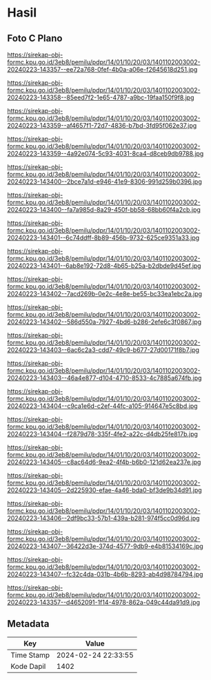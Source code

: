 # Hasil

## Foto C Plano

https://sirekap-obj-formc.kpu.go.id/3eb8/pemilu/pdpr/14/01/10/20/03/1401102003002-20240223-143357--ee72a768-0fef-4b0a-a06e-f2645618d251.jpg

https://sirekap-obj-formc.kpu.go.id/3eb8/pemilu/pdpr/14/01/10/20/03/1401102003002-20240223-143358--85eed7f2-1e65-4787-a9bc-19faa150f9f8.jpg

https://sirekap-obj-formc.kpu.go.id/3eb8/pemilu/pdpr/14/01/10/20/03/1401102003002-20240223-143359--af4657f1-72d7-4836-b7bd-3fd95f062e37.jpg

https://sirekap-obj-formc.kpu.go.id/3eb8/pemilu/pdpr/14/01/10/20/03/1401102003002-20240223-143359--4a92e074-5c93-4031-8ca4-d8ceb9db9788.jpg

https://sirekap-obj-formc.kpu.go.id/3eb8/pemilu/pdpr/14/01/10/20/03/1401102003002-20240223-143400--2bce7a1d-e946-41e9-8306-991d259b0396.jpg

https://sirekap-obj-formc.kpu.go.id/3eb8/pemilu/pdpr/14/01/10/20/03/1401102003002-20240223-143400--fa7a985d-8a29-450f-bb58-68bb60f4a2cb.jpg

https://sirekap-obj-formc.kpu.go.id/3eb8/pemilu/pdpr/14/01/10/20/03/1401102003002-20240223-143401--6c74ddff-8b89-456b-9732-625ce9351a33.jpg

https://sirekap-obj-formc.kpu.go.id/3eb8/pemilu/pdpr/14/01/10/20/03/1401102003002-20240223-143401--6ab8e192-72d8-4b65-b25a-b2dbde9d45ef.jpg

https://sirekap-obj-formc.kpu.go.id/3eb8/pemilu/pdpr/14/01/10/20/03/1401102003002-20240223-143402--7acd269b-0e2c-4e8e-be55-bc33ea1ebc2a.jpg

https://sirekap-obj-formc.kpu.go.id/3eb8/pemilu/pdpr/14/01/10/20/03/1401102003002-20240223-143402--586d550a-7927-4bd6-b286-2efe6c3f0867.jpg

https://sirekap-obj-formc.kpu.go.id/3eb8/pemilu/pdpr/14/01/10/20/03/1401102003002-20240223-143403--6ac6c2a3-cdd7-49c9-b677-27d00171f8b7.jpg

https://sirekap-obj-formc.kpu.go.id/3eb8/pemilu/pdpr/14/01/10/20/03/1401102003002-20240223-143403--46a4e877-d104-4710-8533-4c7885a674fb.jpg

https://sirekap-obj-formc.kpu.go.id/3eb8/pemilu/pdpr/14/01/10/20/03/1401102003002-20240223-143404--c9ca1e6d-c2ef-44fc-a105-914647e5c8bd.jpg

https://sirekap-obj-formc.kpu.go.id/3eb8/pemilu/pdpr/14/01/10/20/03/1401102003002-20240223-143404--f2879d78-335f-4fe2-a22c-d4db25fe817b.jpg

https://sirekap-obj-formc.kpu.go.id/3eb8/pemilu/pdpr/14/01/10/20/03/1401102003002-20240223-143405--c8ac64d6-9ea2-4f4b-b6b0-121d62ea237e.jpg

https://sirekap-obj-formc.kpu.go.id/3eb8/pemilu/pdpr/14/01/10/20/03/1401102003002-20240223-143405--2d225930-efae-4a46-bda0-bf3de9b34d91.jpg

https://sirekap-obj-formc.kpu.go.id/3eb8/pemilu/pdpr/14/01/10/20/03/1401102003002-20240223-143406--2df9bc33-57b1-439a-b281-974f5cc0d96d.jpg

https://sirekap-obj-formc.kpu.go.id/3eb8/pemilu/pdpr/14/01/10/20/03/1401102003002-20240223-143407--36422d3e-374d-4577-9db9-e4b81534169c.jpg

https://sirekap-obj-formc.kpu.go.id/3eb8/pemilu/pdpr/14/01/10/20/03/1401102003002-20240223-143407--fc32c4da-031b-4b6b-8293-ab4d98784794.jpg

https://sirekap-obj-formc.kpu.go.id/3eb8/pemilu/pdpr/14/01/10/20/03/1401102003002-20240223-143357--d4652091-1f14-4978-862a-049c44da91d9.jpg


## Metadata

| Key        | Value               |
| ---------- | ------------------- |
| Time Stamp | 2024-02-24 22:33:55 |
| Kode Dapil | 1402                |



